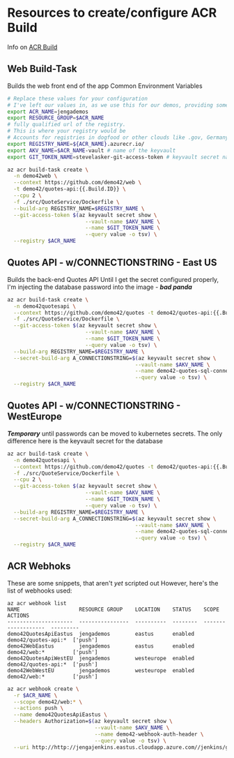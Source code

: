 # Resources to create/configure ACR Build
Info on [ACR Build](https://aka.ms/acr/build)

## Web Build-Task
Builds the web front end of the app
 Common Environment Variables
```sh
# Replace these values for your configuration
# I've left our values in, as we use this for our demos, providing some examples
export ACR_NAME=jengademos
export RESOURCE_GROUP=$ACR_NAME
# fully qualified url of the registry. 
# This is where your registry would be
# Accounts for registries in dogfood or other clouds like .gov, Germany and China
export REGISTRY_NAME=${ACR_NAME}.azurecr.io/ 
export AKV_NAME=$ACR_NAME-vault # name of the keyvault
export GIT_TOKEN_NAME=stevelasker-git-access-token # keyvault secret name
```

```sh
az acr build-task create \
  -n demo42web \
  --context https://github.com/demo42/web \
  -t demo42/quotes-api:{{.Build.ID}} \
  --cpu 2 \
  -f ./src/QuoteService/Dockerfile \
  --build-arg REGISTRY_NAME=$REGISTRY_NAME \
  --git-access-token $(az keyvault secret show \
                         --vault-name $AKV_NAME \
                         --name $GIT_TOKEN_NAME \
                         --query value -o tsv) \
  --registry $ACR_NAME 
  ```

## Quotes API - w/CONNECTIONSTRING - East US
Builds the back-end Quotes API
Until I get the secret configured properly, I'm injecting the database password into the image - ***bad panda***
```sh
az acr build-task create \
  -n demo42quotesapi \
  --context https://github.com/demo42/quotes -t demo42/quotes-api:{{.Build.ID}} \
  -f ./src/QuoteService/Dockerfile \
  --git-access-token $(az keyvault secret show \
                         --vault-name $AKV_NAME \
                         --name $GIT_TOKEN_NAME \
                         --query value -o tsv) \
  --build-arg REGISTRY_NAME=$REGISTRY_NAME \
  --secret-build-arg A_CONNECTIONSTRING=$(az keyvault secret show \
                                         --vault-name $AKV_NAME \
                                         --name demo42-quotes-sql-connectionstring-eastus \
                                         --query value -o tsv) \
  --registry $ACR_NAME 
  ```
## Quotes API - w/CONNECTIONSTRING - WestEurope
***Temporary*** until passwords can be moved to kubernetes secrets. 
The only difference here is the keyvault secret for the database

```sh
az acr build-task create \
  -n demo42quotesapi \
  --context https://github.com/demo42/quotes -t demo42/quotes-api:{{.Build.ID}} \
  -f ./src/QuoteService/Dockerfile \
  --cpu 2 \
  --git-access-token $(az keyvault secret show \
                         --vault-name $AKV_NAME \
                         --name $GIT_TOKEN_NAME \
                         --query value -o tsv) \
  --build-arg REGISTRY_NAME=$REGISTRY_NAME \
  --secret-build-arg A_CONNECTIONSTRING=$(az keyvault secret show \
                                         --vault-name $AKV_NAME \
                                         --name demo42-quotes-sql-connectionstring-westeu \
                                         --query value -o tsv) \
  --registry $ACR_NAME 
  ```
  
## ACR Webhoks
These are some snippets, that aren't *yet* scripted out
However, here's the list of webhooks used:
```
az acr webhook list
NAME                   RESOURCE GROUP    LOCATION    STATUS    SCOPE                ACTIONS
---------------------  ----------------  ----------  --------  -------------------  ---------
demo42QuotesApiEastus  jengademos        eastus      enabled   demo42/quotes-api:*  ['push']
demo42WebEastus        jengademos        eastus      enabled   demo42/web:*         ['push']
demo42QuotesApiWestEU  jengademos        westeurope  enabled   demo42/quotes-api:*  ['push']
demo42WebWestEU        jengademos        westeurope  enabled   demo42/web:*         ['push']
```
```sh
az acr webhook create \
  -r $ACR_NAME \
  --scope demo42/web:* \
  --actions push \
  --name demo42QuotesApiEastus \
  --headers Authorization=$(az keyvault secret show \
                            --vault-name $AKV_NAME \
                            --name demo42-webhook-auth-header \
                            --query value -o tsv) \
  --uri http://http://jengajenkins.eastus.cloudapp.azure.com//jenkins/generic-webhook-trigger/invoke
```

